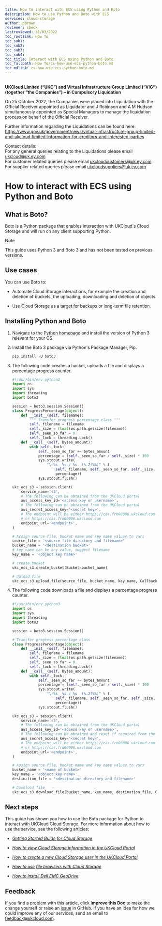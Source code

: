 ```yaml
---
title: How to interact with ECS using Python and Boto
description: How to use Python and Boto with ECS
services: cloud-storage
author: pbrown
reviewer: sbeck
lastreviewed: 31/03/2022
toc_rootlink: How To
toc_sub1: 
toc_sub2:
toc_sub3:
toc_sub4:
toc_title: Interact with ECS using Python and Boto
toc_fullpath: How To/cs-how-use-ecs-python-boto.md
toc_mdlink: cs-how-use-ecs-python-boto.md
---
```


<br>**UKCloud Limited (“UKC”) and Virtual Infrastructure Group Limited (“VIG”) (together “the Companies”) – in Compulsory Liquidation**

On 25 October 2022, the Companies were placed into Liquidation with the Official Receiver appointed as Liquidator and J Robinson and A M Hudson simultaneously appointed as Special Managers to manage the liquidation process on behalf of the Official Receiver.

Further information regarding the Liquidations can be found here: <https://www.gov.uk/government/news/virtual-infrastructure-group-limited-and-ukcloud-limited-information-for-creditors-and-interested-parties>

Contact details:<br>
For any general queries relating to the Liquidations please email <ukcloud@uk.ey.com><br>
For customer related queries please email <ukcloudcustomers@uk.ey.com><br>
For supplier related queries please email <ukcloudsuppliers@uk.ey.com>

# How to interact with ECS using Python and Boto

## What is Boto?

Boto is a Python package that enables interaction with UKCloud's Cloud Storage and will run on any client supporting Python.

> [!NOTE]
> This guide uses Python 3 and Boto 3 and has not been tested on previous versions.

## Use cases

You can use Boto to:

- Automate Cloud Storage interactions, for example the creation and deletion of buckets, the uploading, downloading and deletion of objects.

- Use Cloud Storage as a target for backups or long-term file retention.

## Installing Python and Boto

1. Navigate to the [Python homepage](https://www.python.org/) and install the version of Python 3 relevant for your OS.

2. Install the Boto 3 package via Python's Package Manager,  Pip.

   ```Python
   pip install -U boto3
   ```

3. The following code creates a bucket, uploads a file and displays a percentage progress counter.

   ```Python
   #!/usr/bin/env python3
   import os
   import sys
   import threading
   import boto3

   session = boto3.session.Session()
   class ProgressPercentage(object):
       def __init__(self, filename):
           """ Transfer progress percentage class """
           self._filename = filename
           self._size = float(os.path.getsize(filename))
           self._seen_so_far = 0
           self._lock = threading.Lock()
       def __call__(self, bytes_amount):
           with self._lock:
               self._seen_so_far += bytes_amount
               percentage = (self._seen_so_far / self._size) * 100
               sys.stdout.write(
                   "\r%s  %s / %s  (%.2f%%)" % (
                       self._filename, self._seen_so_far, self._size,
                       percentage))
               sys.stdout.flush()

   ukc_ecs_s3 = session.client(
       service_name='s3',
       # The following can be obtained from the UKCloud portal
       aws_access_key_id='<access key or username>',
       # The following can be obtained from the UKCloud portal
       aws_secret_access_key='<secret key>',
       # The endpoint will be either https://cas.frn00006.ukcloud.com
       # or https://cas.frn00006.ukcloud.com
       endpoint_url='<endpoint>',
   )

   # Assign source file, bucket name and key name values to vars
   source_file = '<source file directory and filename>'
   bucket_name = '<destination bucket>'
   # key name can be any value, suggest filename
   key_name = '<object key name>'

   # create bucket
   ukc_ecs_s3.create_bucket(Bucket=bucket_name)

   # Upload file
   ukc_ecs_s3.upload_file(source_file, bucket_name, key_name, Callback=ProgressPercentage(source_file))
   ```

4. The following code downloads a file and displays a percentage progress counter.

   ```Python
   #!/usr/bin/env python3
   import os
   import sys
   import threading
   import boto3

   session = boto3.session.Session()

   # Transfer progress percentage class
   class ProgressPercentage(object):
       def __init__(self, filename):
           self._filename = filename
           self._size = float(os.path.getsize(filename))
           self._seen_so_far = 0
           self._lock = threading.Lock()
       def __call__(self, bytes_amount):
           with self._lock:
               self._seen_so_far += bytes_amount
               percentage = (self._seen_so_far / self._size) * 100
               sys.stdout.write(
                   "\r%s  %s / %s  (%.2f%%)" % (
                       self._filename, self._seen_so_far, self._size,
                       percentage))
               sys.stdout.flush()

   ukc_ecs_s3 = session.client(
       service_name='s3',
       # The following can be obtained from the UKCloud portal
       aws_access_key_id='<access key or username>',
       # The following can be obtained and reset if required from the UKCloud portal
       aws_secret_access_key='<secret key>',
       # The endpoint will be either https://cas.frn00006.ukcloud.com
       # or https://cas.frn00006.ukcloud.com
       endpoint_url='<endpoint>',
   )

   # Assign source file, bucket name and key name values to vars
   bucket_name = '<name of bucket>'
   key_name = '<object key name>'
   destination_file = '<destination directory and filename>'

   # Download file
   ukc_ecs_s3.download_file(bucket_name, key_name, destination_file, Callback=ProgressPercentage(key_name))
   ```

## Next steps

This guide has shown you how to use the Boto package for Python to interact with UKCloud Cloud Storage. For more information about how to use the service, see the following articles:

- [*Getting Started Guide for Cloud Storage*](cs-gs.md)

- [*How to view Cloud Storage information in the UKCloud Portal*](cs-how-view-info-portal.md)

- [*How to create a new Cloud Storage user in the UKCloud Portal*](cs-how-create-user.md)

- [*How to use file browsers with Cloud Storage*](cs-how-use-file-browsers.md)

- [*How to install Dell EMC GeoDrive*](cs-how-install-geodrive2-client.md)

## Feedback

If you find a problem with this article, click **Improve this Doc** to make the change yourself or raise an [issue](https://github.com/UKCloud/documentation/issues) in GitHub. If you have an idea for how we could improve any of our services, send an email to <feedback@ukcloud.com>.
